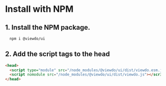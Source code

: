 # Install with NPM

## 1. Install the NPM package.

````bash
  npm i @viewdo/ui
````

## 2. Add the script tags to the head

````html
<head>
  <script type="module" src="/node_modules/@viewdo/ui/dist/viewdo.esm.js"></script>
  <script nomodule src="/node_modules/@viewdo/ui/dist/viewdo.js"></script>
</head>
````
